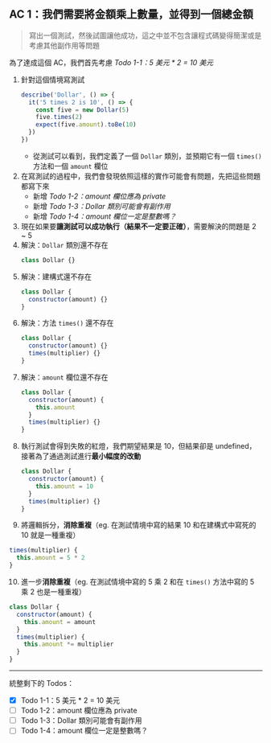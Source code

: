 ## AC 1：我們需要將金額乘上數量，並得到一個總金額

> 寫出一個測試，然後試圖讓他成功，這之中並不包含讓程式碼變得簡潔或是考慮其他副作用等問題  

為了達成這個 AC，我們首先考慮 _Todo 1-1：5 美元 * 2 = 10 美元_

1. 針對這個情境寫測試
   ```js
   describe('Dollar', () => {
     it('5 times 2 is 10', () => {
       const five = new Dollar(5)
       five.times(2)
       expect(five.amount).toBe(10)
     })
   })
   ```
   - 從測試可以看到，我們定義了一個 `Dollar` 類別，並預期它有一個 `times()` 方法和一個 `amount` 欄位
2. 在寫測試的過程中，我們會發現依照這樣的實作可能會有問題，先把這些問題都寫下來
   - 新增 _Todo 1-2：amount 欄位應為 private_
   - 新增 _Todo 1-3：Dollar 類別可能會有副作用_
   - 新增 _Todo 1-4：amount 欄位一定是整數嗎？_
3. 現在如果要**讓測試可以成功執行（結果不一定要正確）**，需要解決的問題是 2 ~ 5
4. 解決：`Dollar` 類別還不存在
   ```js
   class Dollar {}
   ```
5. 解決：建構式還不存在
   ```js
   class Dollar {
     constructor(amount) {}
   }
   ```
6. 解決：方法 `times()` 還不存在
   ```js
   class Dollar {
     constructor(amount) {}
     times(multiplier) {}
   }
   ```
7. 解決：`amount` 欄位還不存在
   ```js
   class Dollar {
     constructor(amount) {
       this.amount
     }
     times(multiplier) {}
   }
   ```
8. 執行測試會得到失敗的紅燈，我們期望結果是 10，但結果卻是 undefined，接著為了通過測試進行**最小幅度的改動**
   ```js
   class Dollar {
     constructor(amount) {
       this.amount = 10
     }
     times(multiplier) {}
   }
   ```
9.  將邏輯拆分，**消除重複**（eg. 在測試情境中寫的結果 10 和在建構式中寫死的 10 就是一種重複）
   ```js
   times(multiplier) {
     this.amount = 5 * 2
   }
   ```
10. 進一步**消除重複**（eg. 在測試情境中寫的 5 乘 2 和在 `times()` 方法中寫的 5 乘 2 也是一種重複）
   ```js
   class Dollar {
     constructor(amount) {
       this.amount = amount
     }
     times(multiplier) {
       this.amount *= multiplier
     }
   }
   ```

---

統整剩下的 Todos：
- [x] Todo 1-1：5 美元 * 2 = 10 美元
- [ ] Todo 1-2：amount 欄位應為 private
- [ ] Todo 1-3：Dollar 類別可能會有副作用
- [ ] Todo 1-4：amount 欄位一定是整數嗎？